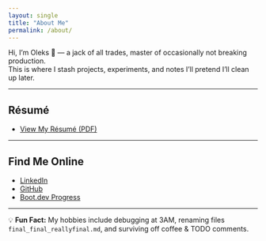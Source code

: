 ```yaml
---
layout: single
title: "About Me"
permalink: /about/
---
```


Hi, I’m Oleks 👋 — a jack of all trades, master of occasionally not breaking production.  
This is where I stash projects, experiments, and notes I’ll pretend I’ll clean up later.

---

## Résumé
- [View My Résumé (PDF)](/assets/resume.pdf)

---

## Find Me Online
- [LinkedIn](https://www.linkedin.com/in/oleks-sobol/)  
- [GitHub](https://github.com/OleksSobol)  
- [Boot.dev Progress](https://www.boot.dev/u/skelo)

---

💡 **Fun Fact:** My hobbies include debugging at 3AM, renaming files `final_final_reallyfinal.md`, and surviving off coffee & TODO comments.
